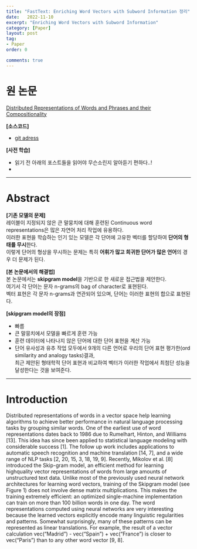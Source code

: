 ```yaml
---
title: "FastText: Enriching Word Vectors with Subword Information 정리"
date:   2022-11-10
excerpt: "Enriching Word Vectors with Subword Information"
category: [Paper]
layout: post
tag:
- Paper
order: 0

comments: true
---
```



   

# 원 논문
[Distributed Representations of Words and Phrases and their Compositionality](https://proceedings.neurips.cc/paper/2013/file/9aa42b31882ec039965f3c4923ce901b-Paper.pdf)    

**[소스코드]**     
* [git adress]()


**[사전 학습]**
* 읽기 전 아래의 포스트들을 읽어야 무슨소린지 알아듣기 편하다..!   
* 

---

# Abstract
**[기존 모델의 문제]**      
레이블이 지정되지 않은 큰 말뭉치에 대해 훈련된 Continuous word representations은 많은 자연어 처리 작업에 유용하다.    
이러한 표현을 학습하는 인기 있는 모델은 각 단어에 고유한 벡터를 할당하여 **단어의 형태를 무시**한다.    
이렇게 단어의 형상을 무시하는 문제는 특히 **어휘가 많고 희귀한 단어가 많은 언어**의 경우 더 문제가 된다.    

**[본 논문에서의 해결법]**      
본 논문에서는 **skipgram model**을 기반으로 한 새로운 접근법을 제안한다.     
여기서 각 단어는 문자 n-grams의 bag of character로 표현된다.     
벡터 표현은 각 문자 n-grams과 연관되어 있으며, 단어는 이러한 표현의 합으로 표현된다.     

**[skipgram model의 장점]**      
* 빠름      
* 큰 말뭉치에서 모델을 빠르게 훈련 가능      
* 훈련 데이터에 나타나지 않은 단어에 대한 단어 표현을 계산 가능      
* 단어 유사성과 유추 작업 모두에서 9개의 다른 언어로 우리의 단어 표현 평가한(ord similarity and analogy tasks)결과,          
최근 제안된 형태학적 단어 표현과 비교하여 벡터가 이러한 작업에서 최첨단 성능을 달성한다는 것을 보여준다.     

---

# Introduction
Distributed representations of words in a vector space help learning algorithms to achieve better
performance in natural language processing tasks by grouping similar words. One of the earliest use
of word representations dates back to 1986 due to Rumelhart, Hinton, and Williams [13]. This idea
has since been applied to statistical language modeling with considerable success [1]. The follow
up work includes applications to automatic speech recognition and machine translation [14, 7], and
a wide range of NLP tasks [2, 20, 15, 3, 18, 19, 9].
Recently, Mikolov et al. [8] introduced the Skip-gram model, an efficient method for learning highquality vector representations of words from large amounts of unstructured text data. Unlike most
of the previously used neural network architectures for learning word vectors, training of the Skipgram model (see Figure 1) does not involve dense matrix multiplications. This makes the training
extremely efficient: an optimized single-machine implementation can train on more than 100 billion
words in one day.
The word representations computed using neural networks are very interesting because the learned
vectors explicitly encode many linguistic regularities and patterns. Somewhat surprisingly, many of
these patterns can be represented as linear translations. For example, the result of a vector calculation vec(“Madrid”) - vec(“Spain”) + vec(“France”) is closer to vec(“Paris”) than to any other word
vector [9, 8].
